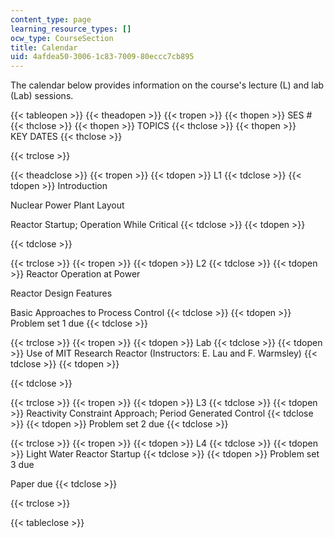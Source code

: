 ```yaml
---
content_type: page
learning_resource_types: []
ocw_type: CourseSection
title: Calendar
uid: 4afdea50-3006-1c83-7009-80eccc7cb895
---
```


The calendar below provides information on the course's lecture (L) and lab (Lab) sessions.

{{< tableopen >}}
{{< theadopen >}}
{{< tropen >}}
{{< thopen >}}
SES #
{{< thclose >}}
{{< thopen >}}
TOPICS
{{< thclose >}}
{{< thopen >}}
KEY DATES
{{< thclose >}}

{{< trclose >}}

{{< theadclose >}}
{{< tropen >}}
{{< tdopen >}}
L1
{{< tdclose >}}
{{< tdopen >}}
Introduction  
  
Nuclear Power Plant Layout  
  
Reactor Startup; Operation While Critical
{{< tdclose >}}
{{< tdopen >}}

{{< tdclose >}}

{{< trclose >}}
{{< tropen >}}
{{< tdopen >}}
L2
{{< tdclose >}}
{{< tdopen >}}
Reactor Operation at Power  
  
Reactor Design Features  
  
Basic Approaches to Process Control
{{< tdclose >}}
{{< tdopen >}}
Problem set 1 due
{{< tdclose >}}

{{< trclose >}}
{{< tropen >}}
{{< tdopen >}}
Lab
{{< tdclose >}}
{{< tdopen >}}
Use of MIT Research Reactor (Instructors: E. Lau and F. Warmsley)
{{< tdclose >}}
{{< tdopen >}}

{{< tdclose >}}

{{< trclose >}}
{{< tropen >}}
{{< tdopen >}}
L3
{{< tdclose >}}
{{< tdopen >}}
Reactivity Constraint Approach; Period Generated Control
{{< tdclose >}}
{{< tdopen >}}
Problem set 2 due
{{< tdclose >}}

{{< trclose >}}
{{< tropen >}}
{{< tdopen >}}
L4
{{< tdclose >}}
{{< tdopen >}}
Light Water Reactor Startup
{{< tdclose >}}
{{< tdopen >}}
Problem set 3 due  
  
Paper due
{{< tdclose >}}

{{< trclose >}}

{{< tableclose >}}